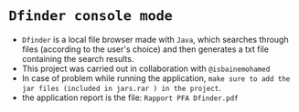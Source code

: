 # `Dfinder console mode`
 - `Dfinder` is a local file browser made with `Java`, which searches through files (according to the user's choice) and then generates a txt file containing the search results.
 - This project was carried out in collaboration with `@isbainemohamed`
 - In case of problem while running the application, `make sure to add the jar files (included in jars.rar ) in the project`.
 - the application report is the file: `Rapport PFA Dfinder.pdf`
